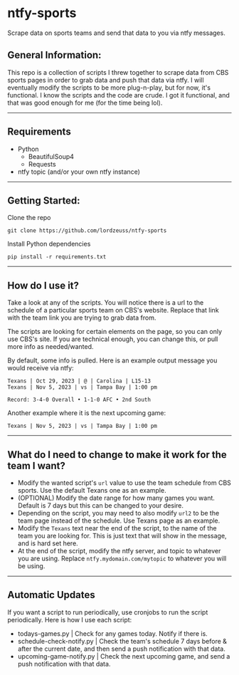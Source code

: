 # ntfy-sports
Scrape data on sports teams and send that data to you via ntfy messages.

## General Information:
This repo is a collection of scripts I threw together to scrape data from CBS sports pages in order to grab data and push that data via ntfy. I will eventually modify the scripts to be more plug-n-play, but for now, it's functional. I know the scripts and the code are crude. I got it functional, and that was good enough for me (for the time being lol).

---

## Requirements
* Python
  * BeautifulSoup4
  * Requests
* ntfy topic (and/or your own ntfy instance)

---

## Getting Started:

Clone the repo
```
git clone https://github.com/lordzeuss/ntfy-sports
```

Install Python dependencies
```
pip install -r requirements.txt
```

---

## How do I use it?
Take a look at any of the scripts. You will notice there is a url to the schedule of a particular sports team on CBS's website. Replace that link with the team link you are trying to grab data from.

The scripts are looking for certain elements on the page, so you can only use CBS's site. If you are technical enough, you can change this, or pull more info as needed/wanted.

By default, some info is pulled. Here is an example output message you would receive via ntfy:
```
Texans | Oct 29, 2023 | @ | Carolina | L15-13
Texans | Nov 5, 2023 | vs | Tampa Bay | 1:00 pm

Record: 3-4-0 Overall • 1-1-0 AFC • 2nd South
```
Another example where it is the next upcoming game:
```
Texans | Nov 5, 2023 | vs | Tampa Bay | 1:00 pm
```

---

## What do I need to change to make it work for the team I want?
* Modify the wanted script's `url` value to use the team schedule from CBS sports. Use the default Texans one as an example.
* (OPTIONAL) Modify the date range for how many games you want. Default is 7 days but this can be changed to your desire.
* Depending on the script, you may need to also modify `url2` to be the team page instead of the schedule. Use Texans page as an example.
* Modify the `Texans` text near the end of the script, to the name of the team you are looking for. This is just text that will show in the message, and is hard set here.
* At the end of the script, modify the ntfy server, and topic to whatever you are using. Replace `ntfy.mydomain.com/mytopic` to whatever you will be using.

---

## Automatic Updates
If you want a script to run periodically, use cronjobs to run the script periodically. Here is how I use each script:

* todays-games.py | Check for any games today. Notify if there is.
* schedule-check-notify.py | Check the team's schedule 7 days before & after the current date, and then send a push notification with that data.
* upcoming-game-notify.py | Check the next upcoming game, and send a push notification with that data.














